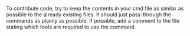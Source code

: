 To contribute code, try to keep the contents in your cmd file as similar as possible to the already existing files. It should just pass-through the commands as plainly as possible. If possible, add a comment to the file stating which tools are required to use the command.
